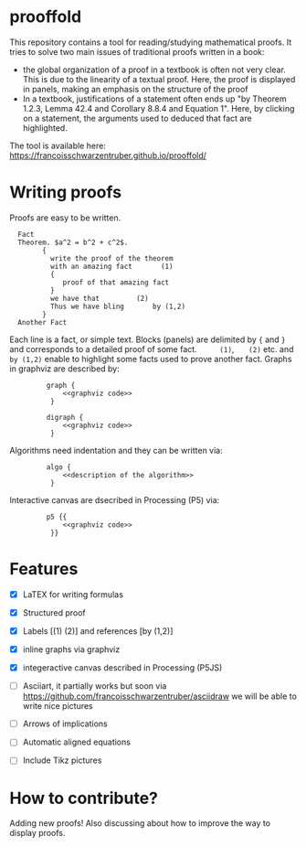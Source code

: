 # prooffold
This repository contains a tool for reading/studying mathematical proofs. It tries to solve two main issues of traditional proofs written in a book:
- the global organization of a proof in a textbook is often not very clear. This is due to the linearity of a textual proof. Here, the proof is displayed in panels, making an emphasis on the structure of the proof
- In a textbook, justifications of a statement often ends up "by Theorem 1.2.3, Lemma 42.4 and Corollary 8.8.4 and Equation 1". Here, by clicking on a statement, the arguments used to deduced that fact are highlighted.

The tool is available here: https://francoisschwarzentruber.github.io/prooffold/

# Writing proofs

Proofs are easy to be written. 

      Fact
      Theorem. $a^2 = b^2 + c^2$.
            {
              write the proof of the theorem
              with an amazing fact       (1)
              {
                 proof of that amazing fact
              }
              we have that         (2)
              Thus we have bling       by (1,2)
            }
      Another Fact
      
      
Each line is a fact, or simple text. Blocks (panels) are delimited by `{` and `}` and corresponds to a detailed proof of some fact. `     (1)`, `   (2)` etc. and `      by (1,2)` enable to highlight some facts used to prove another fact.
Graphs in graphviz are described by:

             graph {
                 <<graphviz code>>
              }

             digraph {
                 <<graphviz code>>
              }

Algorithms need indentation and they can be written via:

             algo {
                 <<description of the algorithm>>
              }
              
Interactive canvas are dsecribed in Processing (P5) via:

             p5 {{
                 <<graphviz code>>
              }}
              
# Features

 - [X] LaTEX for writing formulas 
 - [X] Structured proof
 - [X] Labels [(1) (2)] and references [by (1,2)]
 - [X] inline graphs via graphviz
 - [X] integeractive canvas described in Processing (P5JS)
 - [ ] Asciiart, it partially works but soon via https://github.com/francoisschwarzentruber/asciidraw we will be able to write nice pictures
 - [ ] Arrows of implications
 - [ ] Automatic aligned equations
 - [ ] Include Tikz pictures


# How to contribute?

Adding new proofs! Also discussing about how to improve the way to display proofs.

